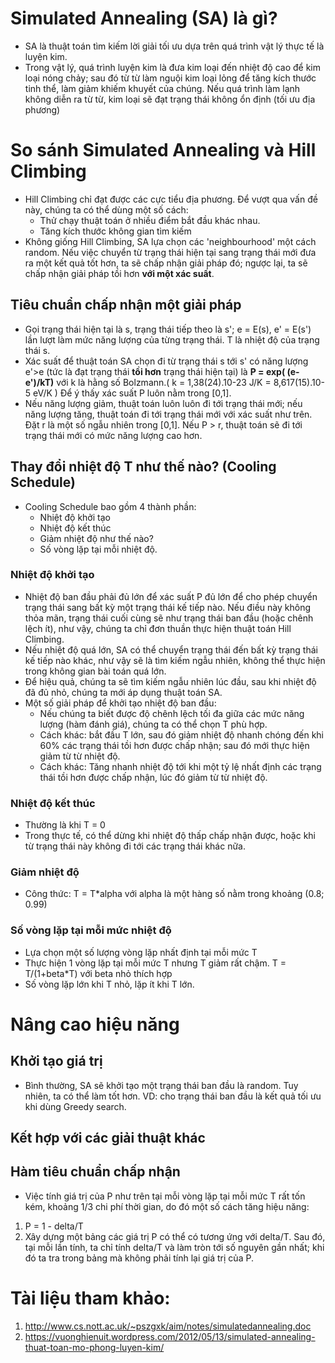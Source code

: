 # Simulated Annealing (SA) là gì?
- SA là thuật toán tìm kiếm lời giải tối ưu dựa trên quá trình vật lý thực tế là luyện kim. 
- Trong vật lý, quá trình luyện kim là đưa kim loại đến nhiệt độ cao để kim loại nóng chảy; sau đó từ từ làm nguội kim loại lỏng để tăng kích thước tinh thể, làm giảm khiếm khuyết của chúng. Nếu quá trình làm lạnh không diễn ra từ từ, kim loại sẽ đạt trạng thái không ổn định (tối ưu địa phương)
# So sánh Simulated Annealing và Hill Climbing
- Hill Climbing chỉ đạt được các cực tiểu địa phương. Để vượt qua vấn đề này, chúng ta có thể dùng một số cách:
  - Thử chạy thuật toán ở nhiều điểm bắt đầu khác nhau.
  - Tăng kích thước không gian tìm kiếm
- Không giống Hill Climbing, SA lựa chọn các 'neighbourhood' một cách random. Nếu việc chuyển từ trạng thái hiện tại sang trạng thái mới đưa ra một kết quả tốt hơn, ta sẽ chấp nhận giải pháp đó; ngược lại, ta sẽ chấp nhận giải pháp tồi hơn **với một xác suất**.
## Tiêu chuẩn chấp nhận một giải pháp 
- Gọi trạng thái hiện tại là s, trạng thái tiếp theo là s'; e = E(s), e' = E(s') lần lượt làm mức năng lượng của từng trạng thái.
T là nhiệt độ của trạng thái s.
- Xác suất để thuật toán SA chọn đi từ trạng thái s tới s' có năng lượng e'>e (tức là đạt trạng thái **tồi hơn** trạng thái hiện tại) là **P = exp( (e-e')/kT)** với k là hằng số Bolzmann.(
    k = 1,38(24).10-23 J/K = 8,617(15).10-5 eV/K ) Để ý thấy xác suất P luôn nằm trong [0,1].
- Nếu năng lượng giảm, thuật toán luôn luôn đi tới trạng thái mới; nếu năng lượng tăng, thuật toán đi tới trạng thái mới với xác suất như trên. Đặt r là một số ngẫu nhiên trong [0,1]. Nếu P > r, thuật toán sẽ đi tới trạng thái mới có mức năng lượng cao hơn.
## Thay đổi nhiệt độ T như thế nào? (Cooling Schedule)
- Cooling Schedule bao gồm 4 thành phần:
  - Nhiệt độ khởi tạo
  - Nhiệt độ kết thúc
  - Giảm nhiệt độ như thế nào?
  - Số vòng lặp tại mỗi nhiệt độ.
### Nhiệt độ khởi tạo
- Nhiệt độ ban đầu phải đủ lớn để xác suất P đủ lớn để cho phép chuyển trạng thái sang bất kỳ một trạng thái kế tiếp nào. Nếu điều này không thỏa mãn, trạng thái cuối cùng sẽ như trạng thái ban đầu (hoặc chênh lệch ít), như vậy, chúng ta chỉ đơn thuần thực hiện thuật toán Hill Climbing.
- Nếu nhiệt độ quá lớn, SA có thể chuyển trạng thái đến bất kỳ trạng thái kế tiếp nào khác, như vậy sẽ là tìm kiếm ngẫu nhiên, không thể thực hiện trong không gian bài toán quá lớn.
- Để hiệu quả, chúng ta sẽ tìm kiếm ngẫu nhiên lúc đầu, sau khi nhiệt độ đã đủ nhỏ, chúng ta mới áp dụng thuật toán SA.
- Một số giải pháp để khởi tạo nhiệt độ ban đầu:
  - Nếu chúng ta biết được độ chênh lệch tối đa giữa các mức năng lượng (hàm đánh giá), chúng ta có thể chọn T phù hợp.
  - Cách khác: bắt đầu T lớn, sau đó giảm nhiệt độ nhanh chóng đến khi 60% các trạng thái tồi hơn được chấp nhận; sau đó mới thực hiện giảm từ từ nhiệt độ.
  - Cách khác: Tăng nhanh nhiệt độ tới khi một tỷ lệ nhất định các trạng thái tồi hơn được chấp nhận, lúc đó giảm từ từ nhiệt độ.
  
### Nhiệt độ kết thúc
- Thường là khi T = 0
- Trong thực tế, có thể dừng khi nhiệt độ thấp chấp nhận được, hoặc khi từ trạng thái này không đi tới các trạng thái khác nữa.

### Giảm nhiệt độ
- Công thức: T = T*alpha với alpha là một hàng số nằm trong khoảng (0.8; 0.99)

### Số vòng lặp tại mỗi mức nhiệt độ
- Lựa chọn một số lượng vòng lặp nhất định tại mỗi mức T
- Thực hiện 1 vòng lặp tại mỗi mức T nhưng T giảm rất chậm. T = T/(1+beta*T) với beta nhỏ thích hợp
- Số vòng lặp lớn khi T nhỏ, lặp ít khi T lớn.

# Nâng cao hiệu năng
## Khởi tạo giá trị
- Bình thường, SA sẽ khởi tạo một trạng thái ban đầu là random. Tuy nhiên, ta có thể làm tốt hơn. VD: cho trạng thái ban đầu là kết quả tối ưu khi dùng Greedy search.
## Kết hợp với các giải thuật khác
## Hàm tiêu chuẩn chấp nhận
- Việc tính giá trị của P như trên tại mỗi vòng lặp tại mỗi mức T rất tốn kém, khoảng 1/3 chi phí thời gian, do đó một số cách tăng hiệu năng:
1. P = 1 - delta/T
2. Xây dựng một bảng các giá trị P có thể có tương ứng với delta/T. Sau đó, tại mỗi lần tính, ta chỉ tính delta/T và làm tròn tới số nguyên gần nhất; khi đó ta tra trong bảng mà không phải tính lại giá trị của P.







# Tài liệu tham khảo: 
1. http://www.cs.nott.ac.uk/~pszgxk/aim/notes/simulatedannealing.doc
2. https://vuonghienuit.wordpress.com/2012/05/13/simulated-annealing-thuat-toan-mo-phong-luyen-kim/
